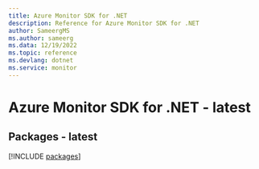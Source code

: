 ```yaml
---
title: Azure Monitor SDK for .NET
description: Reference for Azure Monitor SDK for .NET
author: SameergMS
ms.author: sameerg
ms.data: 12/19/2022
ms.topic: reference
ms.devlang: dotnet
ms.service: monitor
---
```

# Azure Monitor SDK for .NET - latest
## Packages - latest
[!INCLUDE [packages](monitor-index.md)]